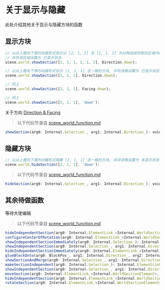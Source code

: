 # 关于显示与隐藏
此处介绍其他关于显示与隐藏方块的函数
 
## 显示方块

```js
// 以从上面向下落的动画形式显示以 [2, 1, 1] 及 [1, 1, 2] 为对角组成的矩形区域内的方块
// 并将该区域设置为 已显示状态
scene.world.showSection([2, 1, 1, 1, 1, 2], Direction.down);

// 以从上面向下落的动画形式显示 [2, 1, 1] 这一格的方块, 并将该格设置为 已显示状态
scene.world.showSection([2, 1, 1], Direction.down);

// 同上
scene.world.showSection([2, 1, 1], Facing.down);

// 同上
scene.world.showSection([2, 1, 1], 'down');
```
关于方向 [Direction & Facing](../Internal/Facing.md)

> 以下代码节录自 [scene_world_function.md](../Internal/SceneWorldFunction)

```js
showSection(arg0: Internal.Selection_, arg1: Internal.Direction_): void_;
```

## 隐藏方块

```js
// 以从上面向下落的动画形式隐藏 [2, 1, 1] 这一格的方块, 并将该格设置为 未显示状态
scene.world.hideSection([2, 1, 1], 'down');
```

> 以下代码节录自 [scene_world_function.md](../Internal/SceneWorldFunction)

```js
hideSection(arg0: Internal.Selection_, arg1: Internal.Direction_): void_;
```

## 其余待做函数

等待大佬编辑

> 以下代码节录自 [scene_world_function.md](../Internal/SceneWorldFunction)

```js
hideIndependentSection(arg0: Internal.ElementLink_<Internal.WorldSectionElement>, arg1: Internal.Direction_, arg2: number): void_;
configureCenterOfRotation(arg0: Internal.ElementLink_<Internal.WorldSectionElement>, arg1: Vec3d_): void_;
showIndependentSectionImmediately(arg0: Internal.Selection_): Internal.ElementLink<Internal.WorldSectionElement>;
showIndependentSection(arg0: Internal.Selection_, arg1: Internal.Direction_): Internal.ElementLink<Internal.WorldSectionElement>;
hideIndependentSectionImmediately(arg0: Internal.ElementLink_<Internal.WorldSectionElement>): void_;
glueBlockOnto(arg0: BlockPos_, arg1: Internal.Direction_, arg2: Internal.ElementLink_<Internal.WorldSectionElement>): void_;
showSectionAndMerge(arg0: Internal.Selection_, arg1: Internal.Direction_, arg2: Internal.ElementLink_<Internal.WorldSectionElement>): void_;
makeSectionIndependent(arg0: Internal.Selection_): Internal.ElementLink<Internal.WorldSectionElement>;
showIndependentSection(arg0: Internal.Selection_, arg1: Internal.Direction_, arg2: number): Internal.ElementLink<Internal.WorldSectionElement>;
moveSection(arg0: Internal.ElementLink_<Internal.WorldSectionElement>, arg1: Vec3d_, arg2: number): void_;
hideIndependentSection(arg0: Internal.ElementLink_<Internal.WorldSectionElement>, arg1: Internal.Direction_): void_;
rotateSection(arg0: Internal.ElementLink_<Internal.WorldSectionElement>, arg1: number, arg2: number, arg3: number, arg4: number): void_;
```
